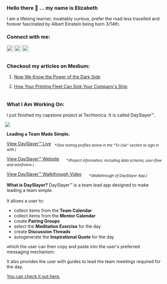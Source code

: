 ### Hello there 👋 ... my name is Elizabeth

I am a lifelong learner, insatiably curious, prefer the road less travelled and forever fascinated by Albert Einstein being born 3/14th.

### Connect with me:

[<img align="left" alt="HadikHuszar | LinkedIn" width="22px" src="https://cdn.jsdelivr.net/npm/simple-icons@v3/icons/linkedin.svg" />](https://www.linkedin.com/in/hadik-barkoczy/)

[<img align="left" alt="codeSTACKr | Twitter" width="22px" src="https://cdn.jsdelivr.net/npm/simple-icons@v3/icons/twitter.svg" />](https://twitter.com/ElizabethHadik)

[<img align="left" alt="HadikHuszar | Medium" width="22px" src="https://cdn.jsdelivr.net/npm/simple-icons@v3/icons/medium.svg" />](https://elizabethhadik.medium.com/)

<br><br>

### Checkout my articles on Medium:

1. [Now We Know the Power of the Dark Side](https://elizabethhadik.medium.com/now-we-know-the-power-of-the-dark-side-d22953f59129?source=friends_link&sk=0350307efdcf43a16148e2d7a2ea842b)

2. [How Your Printing Fleet Can Sink Your Company's Ship](https://elizabethhadik.medium.com/how-your-printing-fleet-can-sink-your-companys-ship-b9e4ab1fbb06?source=friends_link&sk=cdd183bcfa32c5b4d41acccf52dff812)

#

### What I Am Working On:

I just finished my capstone project at Techtonica. It is called DaySlayer™.

<img style="margin-left: -5px;" src="https://static.wixstatic.com/media/22d03e_faa72cd2e2da48a189937bb2af555ddf~mv2.png/v1/fill/w_159,h_58,al_c,q_85/22d03e_faa72cd2e2da48a189937bb2af555ddf~mv2.webp">

**Leading a Team Made Simple.**

[View DaySlayer™ Live](https://dayslayer.herokuapp.com/dashboard)&nbsp;&nbsp;&nbsp;<sub>\*_(See testing profiles below in the "To Use" section to sign in with.)_</sub>

[View DaySlayer™ Website](https://www.dayslayer.today/)&nbsp;&nbsp;&nbsp;&nbsp;&nbsp;&nbsp;<sub>\*_(Project information, including data schema, user-flow and wireframe.)_</sub>

[View DaySlayer™ Walkthrough Video](https://video.wixstatic.com/video/22d03e_4d8e939fe7bf44b3a99b30e204775db9/480p/mp4/file.mp4)&nbsp;&nbsp;&nbsp;&nbsp;&nbsp;&nbsp;<sub>\*_(Walkthrough of DaySlayer App.)_</sub>

**What is DaySlayer?**
DaySlayer™ is a team lead app designed to make leading a team simple. <br><br>It allows a user to:

- collect items from the **Team Calendar**
- collect items from the **Mentor Calendar**
- create **Pairing Groups**
- select the **Meditation Exercise** for the day
- create **Discussion Threads**
- autogenerate the **Inspirational Quote** for the day

which the user can then copy and paste into the user's preferred messaging mechanism.

It also provides the user with guides to lead the team meetings required for the day.

[You can check it out here.](https://github.com/HadikHuszar/dayslayer)

<!--
**HadikHuszar/HadikHuszar** is a ✨ _special_ ✨ repository because its `README.md` (this file) appears on your GitHub profile.

Here are some ideas to get you started:

- 🔭 I’m currently working on ...
- 🌱 I’m currently learning ...
- 👯 I’m looking to collaborate on ...
- 🤔 I’m looking for help with ...
- 💬 Ask me about ...
- 📫 How to reach me: ...
- 😄 Pronouns: ...
- ⚡ Fun fact: ...
-->
